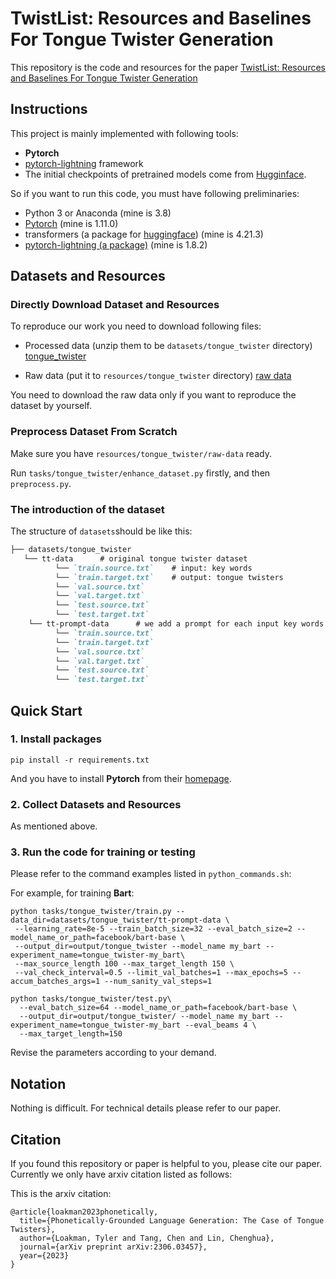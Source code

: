 # TwistList: Resources and Baselines For Tongue Twister Generation
This repository is the code and resources for the paper [TwistList: Resources and Baselines For Tongue Twister Generation]() 

## Instructions

This project is mainly implemented with following tools:
- **Pytorch** 
- [pytorch-lightning](https://www.pytorchlightning.ai/) framework
- The initial checkpoints of pretrained models come from [Hugginface](https://huggingface.co).

So if you want to run this code, you must have following preliminaries:
- Python 3 or Anaconda (mine is 3.8)
- [Pytorch](https://pytorch.org/) (mine is 1.11.0)
- transformers (a package for [huggingface](https://huggingface.co/facebook/bart-base)) (mine is 4.21.3)
- [pytorch-lightning (a package)](https://www.pytorchlightning.ai/) (mine is 1.8.2)

## Datasets and Resources

### Directly Download Dataset and Resources
To reproduce our work you need to download following files:

- Processed data (unzip them to be `datasets/tongue_twister` directory) [tongue_twister](https://www.dropbox.com/s/wfk9iibakcdb3jc/datasets.zip?dl=0)


- Raw data (put it to `resources/tongue_twister` directory) [raw data](https://www.dropbox.com/s/n170bxd2y3eevam/raw-data.zip?dl=0)

You need to download the raw data only if you want to reproduce the dataset by yourself.

### Preprocess Dataset From Scratch

Make sure you have `resources/tongue_twister/raw-data` ready.

Run `tasks/tongue_twister/enhance_dataset.py` firstly, and then `preprocess.py`.

### The introduction of the dataset
The structure of `datasets`should be like this:
```markdown
├── datasets/tongue_twister
   └── tt-data		# original tongue twister dataset
          └── `train.source.txt`    # input: key words 
          └── `train.target.txt`    # output: tongue twisters   
          └── `val.source.txt` 
          └── `val.target.txt` 
          └── `test.source.txt` 
          └── `test.target.txt` 
    └── tt-prompt-data		# we add a prompt for each input key words for tongue twister generation
          └── `train.source.txt`    
          └── `train.target.txt`     
          └── `val.source.txt` 
          └── `val.target.txt` 
          └── `test.source.txt` 
          └── `test.target.txt` 
```

## Quick Start

### 1. Install packages
```shell
pip install -r requirements.txt
```
And you have to install **Pytorch** from their [homepage](https://pytorch.org/get-started/locally/).

### 2. Collect Datasets and Resources

As mentioned above.

### 3. Run the code for training or testing

Please refer to the command examples listed in `python_commands.sh`:

For example, for training **Bart**:
```shell
python tasks/tongue_twister/train.py --data_dir=datasets/tongue_twister/tt-prompt-data \
 --learning_rate=8e-5 --train_batch_size=32 --eval_batch_size=2 --model_name_or_path=facebook/bart-base \
 --output_dir=output/tongue_twister --model_name my_bart --experiment_name=tongue_twister-my_bart\
 --max_source_length 100 --max_target_length 150 \
 --val_check_interval=0.5 --limit_val_batches=1 --max_epochs=5 --accum_batches_args=1 --num_sanity_val_steps=1
```

```shell
python tasks/tongue_twister/test.py\
  --eval_batch_size=64 --model_name_or_path=facebook/bart-base \
  --output_dir=output/tongue_twister/ --model_name my_bart --experiment_name=tongue_twister-my_bart --eval_beams 4 \
  --max_target_length=150
```

Revise the parameters according to your demand.

## Notation
Nothing is difficult. For technical details please refer to our paper.

## Citation
If you found this repository or paper is helpful to you, please cite our paper. 
Currently we only have arxiv citation listed as follows:

This is the arxiv citation:
```angular2
@article{loakman2023phonetically,
  title={Phonetically-Grounded Language Generation: The Case of Tongue Twisters},
  author={Loakman, Tyler and Tang, Chen and Lin, Chenghua},
  journal={arXiv preprint arXiv:2306.03457},
  year={2023}
}
```


